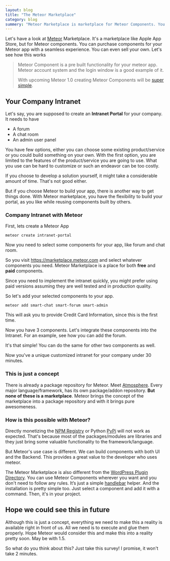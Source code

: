 ```yaml
---
layout: blog
title: "The Meteor Marketplace"
category: blog
summery: "Meteor Marketplace is marketplace for Meteor Components. You can buy components you need or you can sell your own."
---
```


Let's have a look at [Meteor](http://www.meteor.com/) Marketplace. It's a marketplace like Apple App Store, but for Meteor components. You can purchase components for your Meteor app with a seamless experience. You can even sell your own. Let's see how this works

> Meteor Component is a pre built functionality for your meteor app. Meteor account system and the login window is a good example of it.
>
> With upcoming Meteor 1.0 creating Meteor Components will be [super simple](http://www.youtube.com/watch?v=pGQ-ax5cFnk).

## Your Company Intranet

Let's say, you are supposed to create an **Intranet Portal** for your company. It needs to have 
  
  * A forum
  * A chat room
  * An admin user panel

You have few options, either you can choose some existing product/service or you could build something on your own. With the first option, you are limited to the features of the product/service you are going to use. What you use can be hard to customize or such an endeavor can be too costly. 

If you choose to develop a solution yourself, it might take a considerable amount of time. That's not good either.

But if you choose Meteor to build your app, there is another way to get things done. With Meteor marketplace, you have the flexibility to build your portal, as you like while reusing components built by others.
 
### Company Intranet with Meteor

First, lets create a Meteor App

    meteor create intranet-portal

Now you need to select some components for your app, like forum and chat room. 

So you visit <https://marketplace.meteor.com> and select whatever components you need. Meteor Marketplace is a place for both **free** and **paid** components.

Since you need to implement the intranet quickly, you might prefer using paid versions assuming they are well tested and in production quality.

So let's add your selected components to your app.

    meteor add smart-chat smart-forum smart-admin

This will ask you to provide Credit Card Information, since this is the first time.

Now you have 3 components. Let's integrate these components into the Intranet. For an example, see how you can add the forum.

<script src="https://gist.github.com/arunoda/35ae201d307614a3791c.js">
</script>

It's that simple! You can do the same for other two components as well.

Now you've a unique customized intranet for your company under 30 minutes.

### This is just a concept

There is already a package repository for Meteor. Meet [Atmosphere](https://atmosphere.meteor.com). Every major language/framework, has its own package/addon repository. **But none of these is a marketplace**. Meteor brings the concept of the marketplace into a package repository and with it brings pure awesomeness.

### How is this possible with Meteor?

Directly monetizing the [NPM Registry](https://npmjs.org/) or Python [PyPi](https://pypi.python.org/pypi) will not work as expected. That's because most of the packages/modules are libraries and they just bring some valuable functionality to the framework/language.

But Meteor's use case is different. We can build components with both UI and the Backend. This provides a great value to the developer who uses meteor.

The Meteor Marketplace is also different from the [WordPress Plugin Directory](http://wordpress.org/plugins/). You can use Meteor Components wherever you want and you don't need to follow any rules. It’s just a simple [handlebar](http://handlebarsjs.com/) helper. And the installation is pretty simple too. Just select a component and add it with a command. Then, it's in your project.

## Hope we could see this in future

Although this is just a concept, everything we need to make this a reality is available right in front of us. All we need is to execute and glue them properly. Hope Meteor would consider this and make this into a reality pretty soon. May be with 1.5.

So what do you think about this? Just take this survey! I promise, it won't take 2 minutes.


